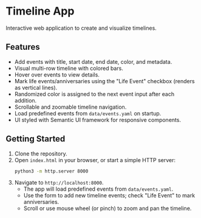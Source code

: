 # Timeline App

Interactive web application to create and visualize timelines.

Features
--------
- Add events with title, start date, end date, color, and metadata.
- Visual multi-row timeline with colored bars.
- Hover over events to view details.
- Mark life events/anniversaries using the "Life Event" checkbox (renders as vertical lines).
- Randomized color is assigned to the next event input after each addition.
- Scrollable and zoomable timeline navigation.
- Load predefined events from `data/events.yaml` on startup.
- UI styled with Semantic UI framework for responsive components.

Getting Started
---------------
1. Clone the repository.
2. Open `index.html` in your browser, or start a simple HTTP server:
   ```bash
   python3 -m http.server 8000
   ```
3. Navigate to `http://localhost:8000`.
   - The app will load predefined events from `data/events.yaml`.
   - Use the form to add new timeline events; check "Life Event" to mark anniversaries.
   - Scroll or use mouse wheel (or pinch) to zoom and pan the timeline.